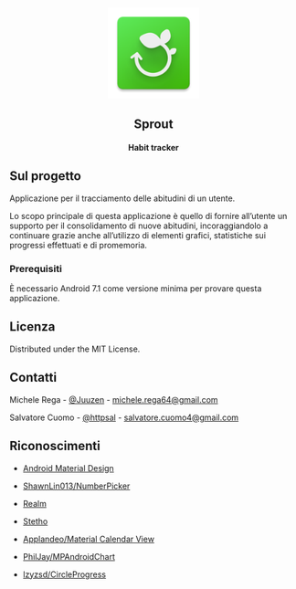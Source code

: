 <p align="center">
    <img src="app_icon.png" alt="logo" width="160" height="160">
 </p>
 <h2 align="center">Sprout</h3>
 <h4 align="center">
    Habit tracker
 </h4>



<!-- ABOUT THE PROJECT -->
## Sul progetto
Applicazione per il tracciamento delle abitudini di un utente. 

Lo scopo principale di questa applicazione è quello di fornire all’utente un supporto per il consolidamento di nuove abitudini, incoraggiandolo a continuare grazie anche all’utilizzo di elementi grafici, statistiche sui progressi effettuati e di promemoria.


### Prerequisiti

È necessario Android 7.1 come versione minima per provare questa applicazione.


<!-- LICENSE -->
## Licenza

Distributed under the MIT License.


<!-- CONTACT -->
## Contatti

Michele Rega - [@Juuzen](https://github.com/Juuzen) - michele.rega64@gmail.com

Salvatore Cuomo - [@httpsal](https://github.com/httpsal) - salvatore.cuomo4@gmail.com



<!-- ACKNOWLEDGEMENTS -->
## Riconoscimenti

* [Android Material Design](https://material.io/develop/android)

* [ShawnLin013/NumberPicker](https://github.com/ShawnLin013/NumberPicker)

* [Realm](https://realm.io/blog/realm-for-android)

* [Stetho](https://facebook.github.io/stetho)

* [Applandeo/Material Calendar View](https://github.com/Applandeo/Material-Calendar-View)

* [PhilJay/MPAndroidChart](https://github.com/PhilJay/MPAndroidChart)

* [lzyzsd/CircleProgress](https://github.com/lzyzsd/CircleProgress)

